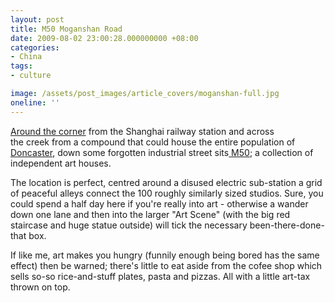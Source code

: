 ```yaml
---
layout: post
title: M50 Moganshan Road
date: 2009-08-02 23:00:28.000000000 +08:00
categories:
- China
tags:
- culture

image: /assets/post_images/article_covers/moganshan-full.jpg
oneline: ''
---
```

<a href="http://maps.google.co.uk/maps/ms?ie=UTF8&amp;hl=en&amp;msa=0&amp;msid=106044707941414690987.00046f85f7ebcf6528a40&amp;ll=31.346014,121.482697&amp;spn=0.10497,0.220757&amp;z=12">Around the corner</a> from the Shanghai railway station and across the creek from a compound that could house the entire population of <a href="http://en.wikipedia.org/wiki/Doncaster" target="_blank">Doncaster</a>, down some forgotten industrial street sits<a href="http://m50.cn/" target="_blank"> M50</a>; a collection of independent art houses.

The location is perfect, centred around a disused electric sub-station a grid of peaceful alleys connect the 100 roughly similarly sized studios. Sure, you could spend a half day here if you're really into art - otherwise a wander down one lane and then into the larger "Art Scene" (with the big red staircase and huge statue outside) will tick the necessary been-there-done-that box.

If like me, art makes you hungry (funnily enough being bored has the same effect) then be warned; there's little to eat aside from the cofee shop which sells so-so rice-and-stuff plates, pasta and pizzas. All with a little art-tax thrown on top.